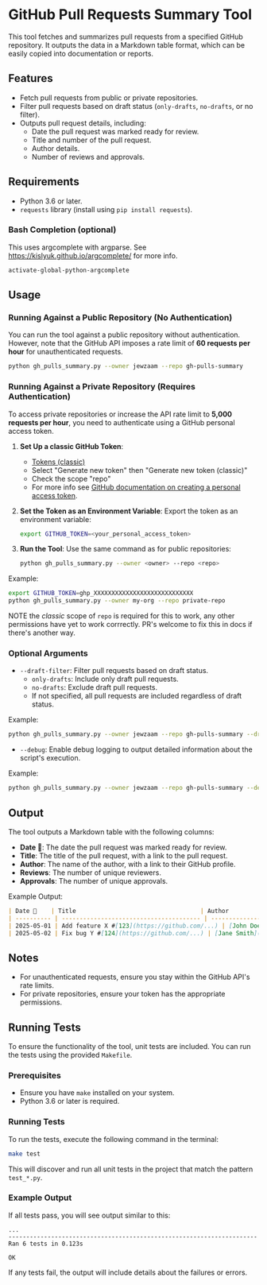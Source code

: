 # GitHub Pull Requests Summary Tool

This tool fetches and summarizes pull requests from a specified GitHub repository. It outputs the data in a Markdown table format, which can be easily copied into documentation or reports.

## Features
- Fetch pull requests from public or private repositories.
- Filter pull requests based on draft status (`only-drafts`, `no-drafts`, or no filter).
- Outputs pull request details, including:
  - Date the pull request was marked ready for review.
  - Title and number of the pull request.
  - Author details.
  - Number of reviews and approvals.

## Requirements
- Python 3.6 or later.
- `requests` library (install using `pip install requests`).

### Bash Completion (optional)

This uses argcomplete with argparse.  See https://kislyuk.github.io/argcomplete/ for more info.

```bash
activate-global-python-argcomplete
```

## Usage

### Running Against a Public Repository (No Authentication)
You can run the tool against a public repository without authentication. However, note that the GitHub API imposes a rate limit of **60 requests per hour** for unauthenticated requests.

```bash
python gh_pulls_summary.py --owner jewzaam --repo gh-pulls-summary
```

### Running Against a Private Repository (Requires Authentication)
To access private repositories or increase the API rate limit to **5,000 requests per hour**, you need to authenticate using a GitHub personal access token.

1. **Set Up a classic GitHub Token**:
   - [Tokens (classic)](https://github.com/settings/tokens)
   - Select "Generate new token" then "Generate new token (classic)"
   - Check the scope "repo"
   - For more info see [GitHub documentation on creating a personal access token](https://docs.github.com/en/authentication/keeping-your-account-and-data-secure/creating-a-personal-access-token).   

2. **Set the Token as an Environment Variable**:
   Export the token as an environment variable:
   ```bash
   export GITHUB_TOKEN=<your_personal_access_token>
   ```

3. **Run the Tool**:
   Use the same command as for public repositories:
   ```bash
   python gh_pulls_summary.py --owner <owner> --repo <repo>
   ```

Example:
```bash
export GITHUB_TOKEN=ghp_XXXXXXXXXXXXXXXXXXXXXXXXXXXX
python gh_pulls_summary.py --owner my-org --repo private-repo
```

NOTE the _classic_ scope of `repo` is required for this to work, any other permissions have yet to work corrrectly.  PR's welcome to fix this in docs if there's another way.

### Optional Arguments
- `--draft-filter`: Filter pull requests based on draft status.
  - `only-drafts`: Include only draft pull requests.
  - `no-drafts`: Exclude draft pull requests.
  - If not specified, all pull requests are included regardless of draft status.

Example:
```bash
python gh_pulls_summary.py --owner jewzaam --repo gh-pulls-summary --draft-filter no-drafts
```

- `--debug`: Enable debug logging to output detailed information about the script's execution.

Example:
```bash
python gh_pulls_summary.py --owner jewzaam --repo gh-pulls-summary --debug
```

## Output
The tool outputs a Markdown table with the following columns:
- **Date 🔽**: The date the pull request was marked ready for review.
- **Title**: The title of the pull request, with a link to the pull request.
- **Author**: The name of the author, with a link to their GitHub profile.
- **Reviews**: The number of unique reviewers.
- **Approvals**: The number of unique approvals.

Example Output:
```markdown
| Date 🔽    | Title                                   | Author          | Reviews | Approvals |
| ---------- | --------------------------------------- | --------------- | ------- | --------- |
| 2025-05-01 | Add feature X #[123](https://github.com/...) | [John Doe](https://github.com/johndoe) | 3       | 2         |
| 2025-05-02 | Fix bug Y #[124](https://github.com/...) | [Jane Smith](https://github.com/janesmith) | 1       | 1         |
```

## Notes
- For unauthenticated requests, ensure you stay within the GitHub API's rate limits.
- For private repositories, ensure your token has the appropriate permissions.

## Running Tests

To ensure the functionality of the tool, unit tests are included. You can run the tests using the provided `Makefile`.

### Prerequisites
- Ensure you have `make` installed on your system.
- Python 3.6 or later is required.

### Running Tests
To run the tests, execute the following command in the terminal:

```bash
make test
```

This will discover and run all unit tests in the project that match the pattern `test_*.py`.

### Example Output
If all tests pass, you will see output similar to this:

```plaintext
...
----------------------------------------------------------------------
Ran 6 tests in 0.123s

OK
```

If any tests fail, the output will include details about the failures or errors.

